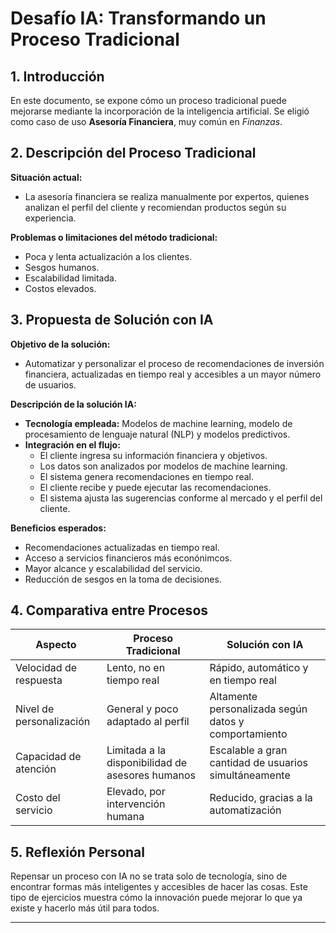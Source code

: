 # Desafío IA: Transformando un Proceso Tradicional

## 1. Introducción
En este documento, se expone cómo un proceso tradicional puede mejorarse mediante la incorporación de la inteligencia artificial. Se eligió como caso de uso **Asesoría Financiera**, muy común en *Finanzas*.

## 2. Descripción del Proceso Tradicional
**Situación actual:**
- La asesoría financiera se realiza manualmente por expertos, quienes analizan el perfil del cliente y recomiendan productos según su experiencia.

**Problemas o limitaciones del método tradicional:**
- Poca y lenta actualización a los clientes.  
- Sesgos humanos.
- Escalabilidad limitada.
- Costos elevados.

## 3. Propuesta de Solución con IA
**Objetivo de la solución:**
- Automatizar y personalizar el proceso de recomendaciones de inversión financiera, actualizadas en tiempo real y accesibles a un mayor número de usuarios.

**Descripción de la solución IA:**
- **Tecnología empleada:** Modelos de machine learning, modelo de procesamiento de lenguaje natural (NLP) y modelos predictivos.  
- **Integración en el flujo:**
  - El cliente ingresa su información financiera y objetivos.
  - Los datos son analizados por modelos de machine learning.
  - El sistema genera recomendaciones en tiempo real.
  - El cliente recibe y puede ejecutar las recomendaciones.
  - El sistema ajusta las sugerencias conforme al mercado y el perfil del cliente.

**Beneficios esperados:**
- Recomendaciones actualizadas en tiempo real.
- Acceso a servicios financieros más econónimcos.
- Mayor alcance y escalabilidad del servicio.
- Reducción de sesgos en la toma de decisiones.

## 4. Comparativa entre Procesos

| Aspecto                    | Proceso Tradicional                             | Solución con IA                                      |
|----------------------------|-------------------------------------------------|------------------------------------------------------|
| Velocidad de respuesta     | Lento, no en tiempo real                        | Rápido, automático y en tiempo real                  |
| Nivel de personalización   | General y poco adaptado al perfil               | Altamente personalizada según datos y comportamiento |
| Capacidad de atención      | Limitada a la disponibilidad de asesores humanos| Escalable a gran cantidad de usuarios simultáneamente|
| Costo del servicio         | Elevado, por intervención humana                | Reducido, gracias a la automatización                |

## 5. Reflexión Personal

Repensar un proceso con IA no se trata solo de tecnología, sino de encontrar formas más inteligentes y accesibles de hacer las cosas. Este tipo de ejercicios muestra cómo la innovación puede mejorar lo que ya existe y hacerlo más útil para todos.

---
